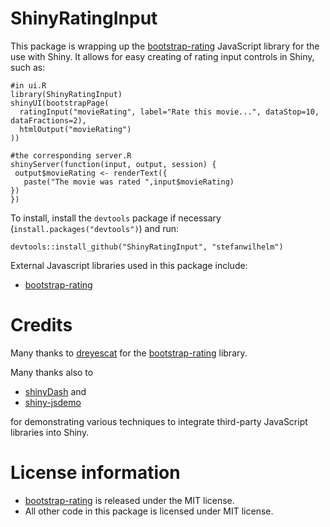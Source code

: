 # ShinyRatingInput

This package is wrapping up the [bootstrap-rating](https://github.com/dreyescat/bootstrap-rating/) JavaScript library for the use with Shiny. It allows for easy creating of rating input controls in Shiny, such as:

```
#in ui.R
library(ShinyRatingInput)
shinyUI(bootstrapPage(
  ratingInput("movieRating", label="Rate this movie...", dataStop=10, dataFractions=2),
  htmlOutput("movieRating")
))

#the corresponding server.R
shinyServer(function(input, output, session) {
 output$movieRating <- renderText({
   paste("The movie was rated ",input$movieRating)
})
})
```

To install, install the `devtools` package if necessary (`install.packages("devtools")`) and run:

```
devtools::install_github("ShinyRatingInput", "stefanwilhelm")
```

External Javascript libraries used in this package include:

* [bootstrap-rating](https://github.com/dreyescat/bootstrap-rating/)


Credits
=======

Many thanks to [dreyescat](https://github.com/dreyescat/bootstrap-rating/) for the [bootstrap-rating](https://github.com/dreyescat/bootstrap-rating/) library.

Many thanks also to

* [shinyDash](https://github.com/trestletech/ShinyDash) and
* [shiny-jsdemo](https://github.com/wch/shiny-jsdemo)

for demonstrating various techniques to integrate third-party JavaScript libraries into Shiny.


License information
===================

* [bootstrap-rating](https://github.com/dreyescat/bootstrap-rating/) is released under the MIT license.
* All other code in this package is licensed under MIT license.

